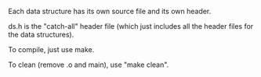 Each data structure has its own source file and its own header.

ds.h is the "catch-all" header file (which just includes all the header files for the data structures).

To compile, just use make.

To clean (remove .o and main), use "make clean".

